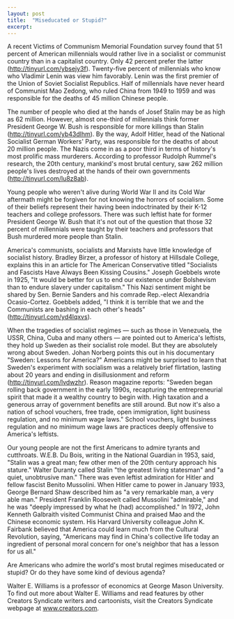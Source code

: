 ```yaml
---
layout: post
title:  "Miseducated or Stupid?"
excerpt:
---
```




A recent Victims of Communism Memorial Foundation survey found that 51 percent of American millennials would rather live in a socialist or communist country than in a capitalist country. Only 42 percent prefer the latter (http://tinyurl.com/ybsejy3f). Twenty-five percent of millennials who know who Vladimir Lenin was view him favorably. Lenin was the first premier of the Union of Soviet Socialist Republics. Half of millennials have never heard of Communist Mao Zedong, who ruled China from 1949 to 1959 and was responsible for the deaths of 45 million Chinese people.

The number of people who died at the hands of Josef Stalin may be as high as 62 million. However, almost one-third of millennials think former President George W. Bush is responsible for more killings than Stalin (http://tinyurl.com/yb43dlhm). By the way, Adolf Hitler, head of the National Socialist German Workers' Party, was responsible for the deaths of about 20 million people. The Nazis come in as a poor third in terms of history's most prolific mass murderers. According to professor Rudolph Rummel's research, the 20th century, mankind's most brutal century, saw 262 million people's lives destroyed at the hands of their own governments (http://tinyurl.com/lu8z8ab).

Young people who weren't alive during World War II and its Cold War aftermath might be forgiven for not knowing the horrors of socialism. Some of their beliefs represent their having been indoctrinated by their K-12 teachers and college professors. There was such leftist hate for former President George W. Bush that it's not out of the question that those 32 percent of millennials were taught by their teachers and professors that Bush murdered more people than Stalin.

America's communists, socialists and Marxists have little knowledge of socialist history. Bradley Birzer, a professor of history at Hillsdale College, explains this in an article for The American Conservative titled "Socialists and Fascists Have Always Been Kissing Cousins." Joseph Goebbels wrote in 1925, "It would be better for us to end our existence under Bolshevism than to endure slavery under capitalism." This Nazi sentiment might be shared by Sen. Bernie Sanders and his comrade Rep.-elect Alexandria Ocasio-Cortez. Goebbels added, "I think it is terrible that we and the Communists are bashing in each other's heads" (http://tinyurl.com/yd4lqxvs).

When the tragedies of socialist regimes — such as those in Venezuela, the USSR, China, Cuba and many others — are pointed out to America's leftists, they hold up Sweden as their socialist role model. But they are absolutely wrong about Sweden. Johan Norberg points this out in his documentary "Sweden: Lessons for America?" Americans might be surprised to learn that Sweden's experiment with socialism was a relatively brief flirtation, lasting about 20 years and ending in disillusionment and reform (http://tinyurl.com/lvdwzhr). Reason magazine reports: "Sweden began rolling back government in the early 1990s, recapturing the entrepreneurial spirit that made it a wealthy country to begin with. High taxation and a generous array of government benefits are still around. But now it's also a nation of school vouchers, free trade, open immigration, light business regulation, and no minimum wage laws." School vouchers, light business regulation and no minimum wage laws are practices deeply offensive to America's leftists.



Our young people are not the first Americans to admire tyrants and cutthroats. W.E.B. Du Bois, writing in the National Guardian in 1953, said, "Stalin was a great man; few other men of the 20th century approach his stature." Walter Duranty called Stalin "the greatest living statesman" and "a quiet, unobtrusive man." There was even leftist admiration for Hitler and fellow fascist Benito Mussolini. When Hitler came to power in January 1933, George Bernard Shaw described him as "a very remarkable man, a very able man." President Franklin Roosevelt called Mussolini "admirable," and he was "deeply impressed by what he (had) accomplished." In 1972, John Kenneth Galbraith visited Communist China and praised Mao and the Chinese economic system. His Harvard University colleague John K. Fairbank believed that America could learn much from the Cultural Revolution, saying, "Americans may find in China's collective life today an ingredient of personal moral concern for one's neighbor that has a lesson for us all."

Are Americans who admire the world's most brutal regimes miseducated or stupid? Or do they have some kind of devious agenda?

Walter E. Williams is a professor of economics at George Mason University. To find out more about Walter E. Williams and read features by other Creators Syndicate writers and cartoonists, visit the Creators Syndicate webpage at www.creators.com.
